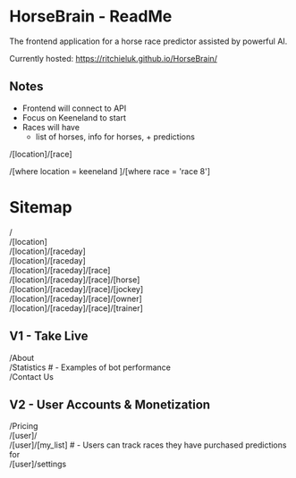 # HorseBrain - ReadMe
The frontend application for a horse race predictor assisted by powerful AI.

Currently hosted: https://ritchieluk.github.io/HorseBrain/


## Notes

-  Frontend will connect to API
- Focus on Keeneland to start
- Races will have
  - list of horses, info for horses, + predictions


/[location]/[race]

/[where location = keeneland ]/[where race = 'race 8']


# Sitemap

/  
/[location]  
/[location]/[raceday]  
/[location]/[raceday]  
/[location]/[raceday]/[race]  
/[location]/[raceday]/[race]/[horse]  
/[location]/[raceday]/[race]/[jockey]  
/[location]/[raceday]/[race]/[owner]  
/[location]/[raceday]/[race]/[trainer]  

## V1 - Take Live

/About  
/Statistics     # - Examples of bot performance  
/Contact Us  

## V2 - User Accounts & Monetization

/Pricing  
/[user]/  
/[user]/[my_list]  # - Users can track races they have purchased predictions for  
/[user]/settings  
